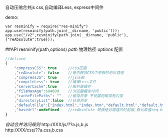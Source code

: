 自动压缩合并js css,自动编译Less, express中间件

demo:  
```
var resminify = require("res-minify")
app.use(resminify(path.join(__dirname, 'public')));
app.use("/v2",resminify(path.join(__dirname, 'public'),{"reAbsolute":true}));
```

##API resminify(path,options)
*path* 物理路径
*options* 配置
```js
//defined
{
    "compressCSS": true     //css压缩
    ,"reAbsolute": false    //是否转换CSS中原有的绝对路径
    ,"compressJS": true     //js压缩
    ,"compileLess": true    //编译Less文件
    ,"serverCache":true     //服务器缓存
    ,"fileMaxAge":604800    //浏览器缓存时间
    ,"cacheFilePaths": ""   //缓存目录 不设置则缓存到内存
    ,"directoryList":false  //目录浏览
    ,"defaultFile":["index.html","index.htm","default.html","default.htm"]  //默认文件,开启目录浏览后失效;
    ,"baseUrl":undefined    //reAbsolute 转换绝对路径的时前缀,默认取值req.baseUrl
}
```

*自动合并访问规则*
http:/XXX/js/??a.js,b.js  
http:/XXX/css/??a.css,b.css
